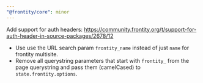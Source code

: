 ```yaml
---
"@frontity/core": minor
---
```


Add support for auth headers: https://community.frontity.org/t/support-for-auth-header-in-source-packages/2678/12

- Use use the URL search param `frontity_name` instead of just `name` for frontity multisite.
- Remove all querystring parameters that start with `frontity_` from the page querystring and pass them (camelCased) to `state.frontity.options`.
